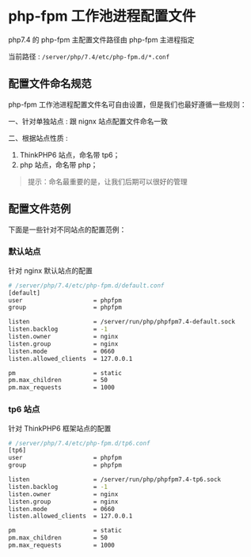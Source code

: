 # php-fpm 工作池进程配置文件

php7.4 的 php-fpm 主配置文件路径由 php-fpm 主进程指定

当前路径 : `/server/php/7.4/etc/php-fpm.d/*.conf`

## 配置文件命名规范

php-fpm 工作池进程配置文件名可自由设置，但是我们也最好遵循一些规则：

一、针对单独站点 : 跟 nignx 站点配置文件命名一致

二、根据站点性质 :

1. ThinkPHP6 站点，命名带 tp6；
2. php 站点，命名带 php；

> 提示：命名最重要的是，让我们后期可以很好的管理

## 配置文件范例

下面是一些针对不同站点的配置范例：

### 默认站点

针对 nginx 默认站点的配置

```sh
# /server/php/7.4/etc/php-fpm.d/default.conf
[default]
user                    = phpfpm
group                   = phpfpm

listen                  = /server/run/php/phpfpm7.4-default.sock
listen.backlog          = -1
listen.owner            = nginx
listen.group            = nginx
listen.mode             = 0660
listen.allowed_clients  = 127.0.0.1

pm                      = static
pm.max_children         = 50
pm.max_requests         = 1000
```

### tp6 站点

针对 ThinkPHP6 框架站点的配置

```sh
# /server/php/7.4/etc/php-fpm.d/tp6.conf
[tp6]
user                    = phpfpm
group                   = phpfpm

listen                  = /server/run/php/phpfpm7.4-tp6.sock
listen.backlog          = -1
listen.owner            = nginx
listen.group            = nginx
listen.mode             = 0660
listen.allowed_clients  = 127.0.0.1

pm                      = static
pm.max_children         = 50
pm.max_requests         = 1000
```
